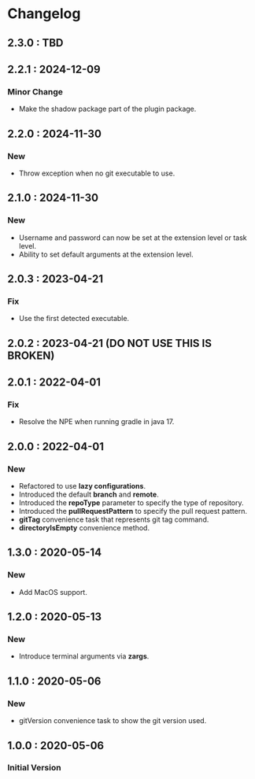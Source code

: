 # Changelog

## 2.3.0 : TBD

## 2.2.1 : 2024-12-09

### Minor Change

* Make the shadow package part of the plugin package.

## 2.2.0 : 2024-11-30

### New

* Throw exception when no git executable to use.

## 2.1.0 : 2024-11-30

### New

* Username and password can now be set at the extension level or task level.
* Ability to set default arguments at the extension level.

## 2.0.3 : 2023-04-21

### Fix

* Use the first detected executable.

## 2.0.2 : 2023-04-21 (DO NOT USE THIS IS BROKEN)

## 2.0.1 : 2022-04-01

### Fix

* Resolve the NPE when running gradle in java 17.

## 2.0.0 : 2022-04-01

### New

* Refactored to use **lazy configurations**.
* Introduced the default **branch** and **remote**.
* Introduced the **repoType** parameter to specify the type of repository.
* Introduced the **pullRequestPattern** to specify the pull request pattern.
* **gitTag** convenience task that represents git tag command.
* **directoryIsEmpty** convenience method.

## 1.3.0 : 2020-05-14

### New

* Add MacOS support.

## 1.2.0 : 2020-05-13

### New

* Introduce terminal arguments via **zargs**.

## 1.1.0 : 2020-05-06

### New

* gitVersion convenience task to show the git version used.

## 1.0.0 : 2020-05-06

### Initial Version

